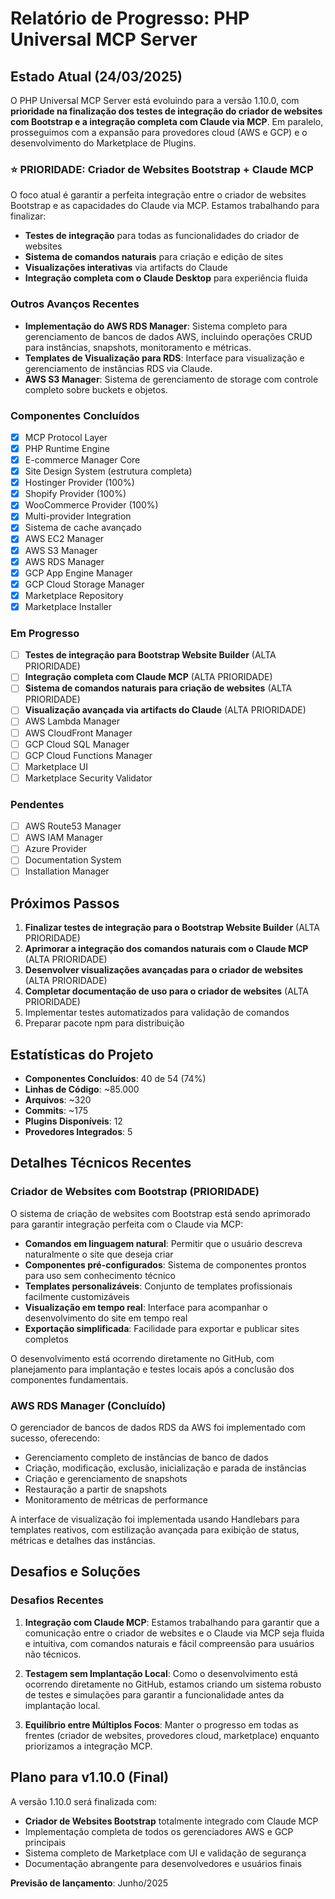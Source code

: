 # Relatório de Progresso: PHP Universal MCP Server

## Estado Atual (24/03/2025)

O PHP Universal MCP Server está evoluindo para a versão 1.10.0, com **prioridade na finalização dos testes de integração do criador de websites com Bootstrap e a integração completa com Claude via MCP**. Em paralelo, prosseguimos com a expansão para provedores cloud (AWS e GCP) e o desenvolvimento do Marketplace de Plugins.

### ⭐ PRIORIDADE: Criador de Websites Bootstrap + Claude MCP

O foco atual é garantir a perfeita integração entre o criador de websites Bootstrap e as capacidades do Claude via MCP. Estamos trabalhando para finalizar:

- **Testes de integração** para todas as funcionalidades do criador de websites
- **Sistema de comandos naturais** para criação e edição de sites
- **Visualizações interativas** via artifacts do Claude
- **Integração completa com o Claude Desktop** para experiência fluida

### Outros Avanços Recentes

- **Implementação do AWS RDS Manager**: Sistema completo para gerenciamento de bancos de dados AWS, incluindo operações CRUD para instâncias, snapshots, monitoramento e métricas.
- **Templates de Visualização para RDS**: Interface para visualização e gerenciamento de instâncias RDS via Claude.
- **AWS S3 Manager**: Sistema de gerenciamento de storage com controle completo sobre buckets e objetos.

### Componentes Concluídos

- [x] MCP Protocol Layer
- [x] PHP Runtime Engine
- [x] E-commerce Manager Core
- [x] Site Design System (estrutura completa)
- [x] Hostinger Provider (100%)
- [x] Shopify Provider (100%)
- [x] WooCommerce Provider (100%)
- [x] Multi-provider Integration
- [x] Sistema de cache avançado
- [x] AWS EC2 Manager
- [x] AWS S3 Manager
- [x] AWS RDS Manager
- [x] GCP App Engine Manager
- [x] GCP Cloud Storage Manager
- [x] Marketplace Repository
- [x] Marketplace Installer

### Em Progresso

- [ ] **Testes de integração para Bootstrap Website Builder** (ALTA PRIORIDADE)
- [ ] **Integração completa com Claude MCP** (ALTA PRIORIDADE)
- [ ] **Sistema de comandos naturais para criação de websites** (ALTA PRIORIDADE)
- [ ] **Visualização avançada via artifacts do Claude** (ALTA PRIORIDADE)
- [ ] AWS Lambda Manager
- [ ] AWS CloudFront Manager
- [ ] GCP Cloud SQL Manager
- [ ] GCP Cloud Functions Manager
- [ ] Marketplace UI
- [ ] Marketplace Security Validator

### Pendentes

- [ ] AWS Route53 Manager
- [ ] AWS IAM Manager
- [ ] Azure Provider
- [ ] Documentation System
- [ ] Installation Manager

## Próximos Passos

1. **Finalizar testes de integração para o Bootstrap Website Builder** (ALTA PRIORIDADE)
2. **Aprimorar a integração dos comandos naturais com o Claude MCP** (ALTA PRIORIDADE)
3. **Desenvolver visualizações avançadas para o criador de websites** (ALTA PRIORIDADE)
4. **Completar documentação de uso para o criador de websites** (ALTA PRIORIDADE)
5. Implementar testes automatizados para validação de comandos
6. Preparar pacote npm para distribuição

## Estatísticas do Projeto

- **Componentes Concluídos**: 40 de 54 (74%)
- **Linhas de Código**: ~85.000
- **Arquivos**: ~320
- **Commits**: ~175
- **Plugins Disponíveis**: 12
- **Provedores Integrados**: 5

## Detalhes Técnicos Recentes

### Criador de Websites com Bootstrap (PRIORIDADE)

O sistema de criação de websites com Bootstrap está sendo aprimorado para garantir integração perfeita com o Claude via MCP:

- **Comandos em linguagem natural**: Permitir que o usuário descreva naturalmente o site que deseja criar
- **Componentes pré-configurados**: Sistema de componentes prontos para uso sem conhecimento técnico
- **Templates personalizáveis**: Conjunto de templates profissionais facilmente customizáveis
- **Visualização em tempo real**: Interface para acompanhar o desenvolvimento do site em tempo real
- **Exportação simplificada**: Facilidade para exportar e publicar sites completos

O desenvolvimento está ocorrendo diretamente no GitHub, com planejamento para implantação e testes locais após a conclusão dos componentes fundamentais.

### AWS RDS Manager (Concluído)

O gerenciador de bancos de dados RDS da AWS foi implementado com sucesso, oferecendo:

- Gerenciamento completo de instâncias de banco de dados
- Criação, modificação, exclusão, inicialização e parada de instâncias
- Criação e gerenciamento de snapshots
- Restauração a partir de snapshots
- Monitoramento de métricas de performance

A interface de visualização foi implementada usando Handlebars para templates reativos, com estilização avançada para exibição de status, métricas e detalhes das instâncias.

## Desafios e Soluções

### Desafios Recentes

1. **Integração com Claude MCP**: Estamos trabalhando para garantir que a comunicação entre o criador de websites e o Claude via MCP seja fluida e intuitiva, com comandos naturais e fácil compreensão para usuários não técnicos.

2. **Testagem sem Implantação Local**: Como o desenvolvimento está ocorrendo diretamente no GitHub, estamos criando um sistema robusto de testes e simulações para garantir a funcionalidade antes da implantação local.

3. **Equilíbrio entre Múltiplos Focos**: Manter o progresso em todas as frentes (criador de websites, provedores cloud, marketplace) enquanto priorizamos a integração MCP.

## Plano para v1.10.0 (Final)

A versão 1.10.0 será finalizada com:

- **Criador de Websites Bootstrap** totalmente integrado com Claude MCP
- Implementação completa de todos os gerenciadores AWS e GCP principais
- Sistema completo de Marketplace com UI e validação de segurança
- Documentação abrangente para desenvolvedores e usuários finais

**Previsão de lançamento**: Junho/2025
